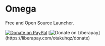 # Omega
Free and Open Source Launcher.

[![Donate on PayPal](https://img.shields.io/badge/PayPal-Donate%20Now-orange.svg?style=for-the-badge)](https://paypal.me/saulhenriquez)
[![Donate on Liberapay](src="https://img.shields.io/liberapay/gives/otakuhqz.svg?logo=liberapay")](https://liberapay.com/otakuhqz/donate)